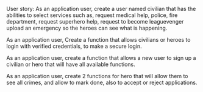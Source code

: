 User story: As an application user, create a user named civilian that has the abilities to select services such as, request medical help, police, fire department, request superhero help, request to become leaguevenger upload an emergency so the heroes can see what is happening.

As an application user, Create a function that allows civilians or heroes to login with verified credentials, to make a secure login.

As an application user, create a function that allows a new user to sign up a civilian or hero that will have all available functions.

As an application user, create 2 functions for hero that will allow them to see all crimes, and allow to mark done, also to accept or reject applications.
